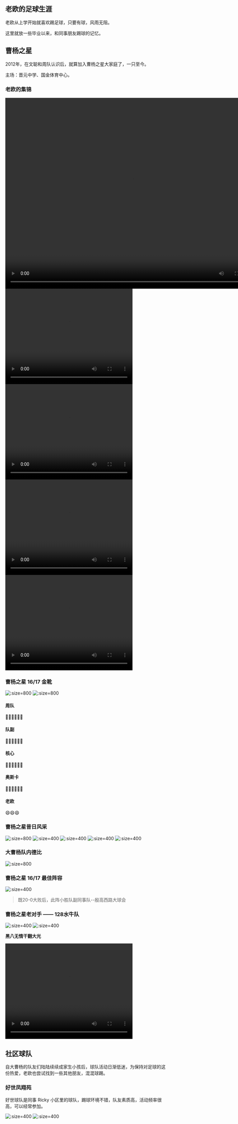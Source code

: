 ## 老欧的足球生涯

老欧从上学开始就喜欢踢足球，只要有球，风雨无阻。

这里就放一些毕业以来，和同事朋友踢球的记忆。

## 曹杨之星

2012年，在文聪和周队认识后，就算加入曹杨之星大家庭了，一只至今。

主场：晋元中学、国金体育中心。

<!-- panels:start -->
<!-- div:left-panel -->
### 老欧的集锦
<video width="800" height="600" controls>
  <source src="/blog/soccer/video/02.mp4" type="video/mp4">
  您的浏览器不支持 HTML5 video 标签。
</video>
<video width="400" height="300" controls>
  <source src="/blog/soccer/video/01.mp4" type="video/mp4">
  您的浏览器不支持 HTML5 video 标签。
</video>
<video width="400" height="300" controls>
  <source src="/blog/soccer/video/03.mp4" type="video/mp4">
  您的浏览器不支持 HTML5 video 标签。
</video>
<video width="400" height="300" controls>
  <source src="/blog/soccer/video/04.mp4" type="video/mp4">
  您的浏览器不支持 HTML5 video 标签。
</video>
<video width="400" height="300" controls>
  <source src="/blog/soccer/video/05.mp4" type="video/mp4">
  您的浏览器不支持 HTML5 video 标签。
</video>

<!-- div:right-panel -->
### 曹杨之星 16/17 金靴
![](img/hornor01.jpeg ':size=800')
![](img/team05.jpeg ':size=800')

<!-- chat:start -->
#### **周队**
👏🏻👏🏻👏🏻

#### **队副**
👏🏻👏🏻👏🏻

#### **核心**
👏🏻👏🏻👏🏻

#### **奥斯卡**
👏🏻👏🏻👏🏻

#### **老欧**
😄😄😄

<!-- chat:end -->

<!-- panels:end -->

<!-- panels:start -->
<!-- div:left-panel -->
### 曹杨之星昔日风采
![](img/team04.jpeg ':size=800')
![](img/team06.jpeg ':size=400')
![](img/team03.jpeg ':size=400')
![](img/team02.jpeg ':size=400')
![](img/team01.jpeg ':size=400')

### 大曹杨队内德比
![](img/team-inner-AvsB.jpeg ':size=800')

<!-- div:right-panel -->
### 曹杨之星 16/17 最佳阵容
![](img/team04.jpeg ':size=400')

> 既20-0大败后，此阵小胜队副同事队--殷高西路大球会

### 曹杨之星老对手 —— 128水牛队
![](img/12801.jpeg ':size=400')
![](img/12802.jpeg ':size=400')

**黑八无情干翻大光**

<video width="400" height="300" controls>
  <source src="/blog/soccer/video/128Black8vsCyLight.mp4" type="video/mp4">
  您的浏览器不支持 HTML5 video 标签。
</video>

<!-- panels:end -->

## 社区球队

自大曹杨的队友们陆陆续续成家生小孩后，球队活动日渐低迷，为保持对足球的这份热爱，老欧也尝试找到一些其他朋友，混混球踢。

### 好世凤翔苑

好世球队是同事 Ricky 小区里的球队，踢球环境不错，队友素质高，活动频率很高，可以经常参加。

![](img/community01.jpeg ':size=400')
![](img/community02.jpeg ':size=400')